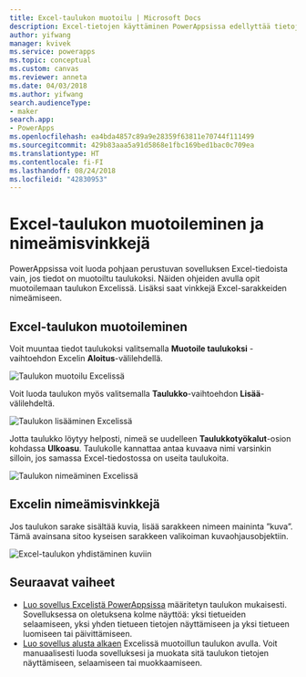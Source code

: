 ```yaml
---
title: Excel-taulukon muotoilu | Microsoft Docs
description: Excel-tietojen käyttäminen PowerAppsissa edellyttää tietojen muotoilua taulukoksi. Avainsanan ”kuva” lisääminen sarakkeiden nimiin
author: yifwang
manager: kvivek
ms.service: powerapps
ms.topic: conceptual
ms.custom: canvas
ms.reviewer: anneta
ms.date: 04/03/2018
ms.author: yifwang
search.audienceType:
- maker
search.app:
- PowerApps
ms.openlocfilehash: ea4bda4857c89a9e28359f63811e70744f111499
ms.sourcegitcommit: 429b83aaa5a91d5868e1fbc169bed1bac0c709ea
ms.translationtype: HT
ms.contentlocale: fi-FI
ms.lasthandoff: 08/24/2018
ms.locfileid: "42830953"
---
```

# <a name="format-a-table-in-excel-and-naming-tips"></a>Excel-taulukon muotoileminen ja nimeämisvinkkejä
PowerAppsissa voit luoda pohjaan perustuvan sovelluksen Excel-tiedoista vain, jos tiedot on muotoiltu taulukoksi. Näiden ohjeiden avulla opit muotoilemaan taulukon Excelissä. Lisäksi saat vinkkejä Excel-sarakkeiden nimeämiseen.

## <a name="how-to-format-a-table-in-excel"></a>Excel-taulukon muotoileminen
Voit muuntaa tiedot taulukoksi valitsemalla **Muotoile taulukoksi** -vaihtoehdon Excelin **Aloitus**-välilehdellä.

![Taulukon muotoilu Excelissä](./media/how-to-excel-tips/format-table.png)

Voit luoda taulukon myös valitsemalla **Taulukko**-vaihtoehdon **Lisää**-välilehdeltä.

![Taulukon lisääminen Excelissä](./media/how-to-excel-tips/insert-table.png)

Jotta taulukko löytyy helposti, nimeä se uudelleen **Taulukkotyökalut**-osion kohdassa **Ulkoasu**. Taulukolle kannattaa antaa kuvaava nimi varsinkin silloin, jos samassa Excel-tiedostossa on useita taulukoita.

![Taulukon nimeäminen Excelissä](./media/how-to-excel-tips/rename-table.png)

## <a name="naming-tips-in-excel"></a>Excelin nimeämisvinkkejä
Jos taulukon sarake sisältää kuvia, lisää sarakkeen nimeen maininta ”kuva”. Tämä avainsana sitoo kyseisen sarakkeen valikoiman kuvaohjausobjektiin.

![Excel-taulukon yhdistäminen kuviin](./media/how-to-excel-tips/connect-gallery.png)

## <a name="next-steps"></a>Seuraavat vaiheet
* [Luo sovellus Excelistä PowerAppsissa](get-started-create-from-data.md) määritetyn taulukon mukaisesti. Sovelluksessa on oletuksena kolme näyttöä: yksi tietueiden selaamiseen, yksi yhden tietueen tietojen näyttämiseen ja yksi tietueen luomiseen tai päivittämiseen.
* [Luo sovellus alusta alkaen](get-started-create-from-blank.md) Excelissä muotoillun taulukon avulla. Voit manuaalisesti luoda sovelluksesi ja muokata sitä taulukon tietojen näyttämiseen, selaamiseen tai muokkaamiseen.
